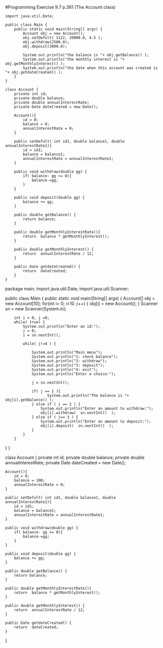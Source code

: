 #Programming Exercise 9.7 p.361 (The Account class)

```
import java.util.Date;

public class Main {
    public static void main(String[] args) {
        Account obj = new Account();
        obj.setDefult( 1122, 20000.0, 4.5 );
        obj.withdraw(2500.0);
        obj.deposit(3000.0);

        System.out.println("the balance is "+ obj.getBalance() );
        System.out.println("the monthly interest is "+ obj.getMonthlyInterest() );
        System.out.println("the date when this account was created is "+ obj.getdateCreated() );
    }
}

class Account {
    private int id;
    private double balance;
    private double annualInterestRate;
    private Date dateCreated = new Date();

    Account(){
        id = 0;
        balance = 0;
        annualInterestRate = 0;
    }
    
    public setDefult( int id1, double balance1, double annualInterestRate1){
        id = id1;
        balance = balance1;
        annualInterestRate = annualInterestRate1;
    }
    
    public void withdraw(double gg) {
        if( balance- gg >= 0){
            balance-=gg;
        }
    }

    public void deposit(double gg) {
        balance += gg;
    }

    public double getBalance() {
        return balance;
    }

    public double getMonthlyInterestRate(){
        return  balance * getMonthlyInterest();
    }

    public double getMonthlyInterest() {
        return  annualInterestRate / 12;
    }
    
    public Date getdateCreated() {
        return  dateCreated;
    }
}
```

package main;
import java.util.Date;
import java.util.Scanner;

public class Main {
    public static void main(String[] args) {
        Account[] obj = new Account[10];
        for(int i= 0; i<10 ;i++) {
            obj[i] = new Account();
        }
        Scanner sn = new Scanner(System.in);

        int i = 0, j =0;
        while( true) {
            System.out.println("Enter an id:");
            j = 0;
            i = sn.nextInt();
            
            while( j!=4 ) {
                
                System.out.println("Main menu");
                System.out.println("1: check balance");
                System.out.println("2: withdraw");
                System.out.println("3: deposit");
                System.out.println("4: exit");
                System.out.println("Enter a choice:");

                j = sn.nextInt();

                if( j == 1 ){
                       System.out.println("The balance is "+ obj[i].getBalance() );
                } else if ( j == 2 ) {
                    System.out.println("Enter an amount to withdraw:");
                    obj[i].withdraw(  sn.nextInt()  );
                } else if ( j== 3 ) {
                    System.out.println("Enter an amount to deposit:");
                    obj[i].deposit(  sn.nextInt()  );
                }
            }
        }   
        
   }
}

class Account {
    private int id;
    private double balance;
    private double annualInterestRate;
    private Date dateCreated = new Date();

    Account(){
        id = 0;
        balance = 100;
        annualInterestRate = 0;
    }

    public setDefult( int id1, double balance1, double annualInterestRate1){
        id = id1;
        balance = balance1;
        annualInterestRate = annualInterestRate1;
    }

    public void withdraw(double gg) {
        if( balance- gg >= 0){
            balance-=gg;
        }
    }

    public void deposit(double gg) {
        balance += gg;
    }

    public double getBalance() {
        return balance;
    }

    public double getMonthlyInterestRate(){
        return  balance * getMonthlyInterest();
    }

    public double getMonthlyInterest() {
        return  annualInterestRate / 12;
    }

    public Date getdateCreated() {
        return  dateCreated;
    }
}
